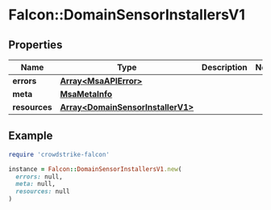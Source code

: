# Falcon::DomainSensorInstallersV1

## Properties

| Name | Type | Description | Notes |
| ---- | ---- | ----------- | ----- |
| **errors** | [**Array&lt;MsaAPIError&gt;**](MsaAPIError.md) |  |  |
| **meta** | [**MsaMetaInfo**](MsaMetaInfo.md) |  |  |
| **resources** | [**Array&lt;DomainSensorInstallerV1&gt;**](DomainSensorInstallerV1.md) |  |  |

## Example

```ruby
require 'crowdstrike-falcon'

instance = Falcon::DomainSensorInstallersV1.new(
  errors: null,
  meta: null,
  resources: null
)
```

